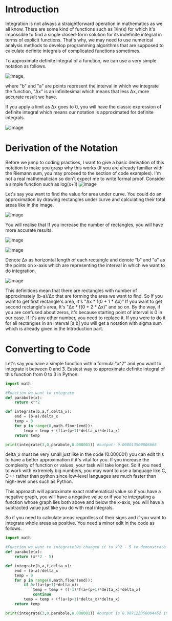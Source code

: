 # Introduction
Integration is not always a straightforward operation in mathematics as we all know. There are some kind of functions such as 1/ln(x) for which it's impossible to find a single closed-form solution for its indefinite integral in terms of explicit functions.
That's why, we may need to use numerical analysis methods to develop programming algorithms that are supposed to calculate definite integrals of complicated functions sometimes. 

To approximate definite integral of a function, we can use a very simple notation as follows.

![image](https://github.com/user-attachments/assets/6b89dc1c-1eab-4369-a7fb-608ad4d6d15b),

where "b" and "a" are points represent the interval in which we integrate the function, "Δx" is an infinitesimal which means that less Δx, more accurate result we have.

If you apply a limit as Δx goes to 0, you will have the classic expression of definite integral which means our notation is approximated for definite integrals.

![image](https://github.com/user-attachments/assets/4914d1d3-1b05-4cc3-b3ce-09aec43ebeb2)




# Derivation of the Notation
Before we jump to coding practises, I want to give a basic derivation of this notation to make you grasp why this works (If you are already familiar with the Riemann sum, you may proceed to the section of code examples).
I'm not a real mathematician so don't expect me to write formal proof.
Consider a simple function such as log(x+1)
![image](https://github.com/user-attachments/assets/04a2b13f-5f7e-4b39-8411-c944c6f46ae4)

Let's say you want to find the value for area under curve.
You could do an approximation by drawing rectangles under curve and calculating their total areas like in the image.

![image](https://github.com/user-attachments/assets/2e82b346-87a3-4c3c-804c-ff315e8ee0bc)

You will realise that If you increase the number of rectangles, you will have more accurate results.

![image](https://github.com/user-attachments/assets/4b09d889-6955-48a1-a1ae-ce8528eb0fbe)

![image](https://github.com/user-attachments/assets/c690512b-16e0-4432-85a1-22c0bb97579e)

Denote Δx as horizontal length of each rectangle and denote "b" and "a" as the points on x-axis which are representing the interval in which we want to do integration.

![image](https://github.com/user-attachments/assets/0436177e-18ca-49ea-81c0-00acc36f1539)



This definitions mean that there are rectangles with number of approximately (b-a)/Δx that are forming the area we want to find.
So If you want to get first rectangle's area, It's "Δx * f(0 + 1 * Δx)"
If you want to get second rectangle's area, It's "Δx * f(0 + 2 * Δx)" and so on. By the way, if you are confused about zeros, it's because starting point of interval is 0 in our case. If it's any other number, you need to replace it. 
If you were to do it for all rectangles in an interval [a,b] you will get a notation with sigma sum which is already given in the Introduction part.

# Converting to Code
Let's say you have a simple function with a formula "x^2" and you want to integrate it between 0 and 3.
Easiest way to approximate definite integral of this function from 0 to 3 in Python:
```python
import math

#Function we want to integrate
def parabole(x):
	return x**2

def integrate(b,a,f,delta_x):
	end = (b-a)/delta_x
	temp = 0
	for p in range(0,math.floor(end)):
		temp = temp + (f(a+(p+1)*delta_x)*delta_x)
	return temp

print(integrate(3,0,parabole,0.000001)) #output: 9.000013500006666
```
delta_x must be very small just like in the code (0.000001) you can edit this to have a better approximation if it's vital for you.
If you increase the complexity of function or values, your task will take longer. So if you need to work with extremely big numbers, you may want to use a language like C, C++ rather than python since low-level languages are much faster than high-level ones such as Python.

This approach will approximate exact mathematical value so if you have a negative graph, you will have a negative value or if you're integrating a function whose graph lies both above and below the x-axis, you will have a subtracted value just like you do with real integrals.

So if you need to calculate areas regardless of their signs and if you want to integrate whole areas as positive. You need a minor edit in the code as follows.
```python
import math

#Function we want to integrate(we changed it to x^2 - 5 to demonstrate example of functions with negative values)
def parabole(x):
	return (x**2 - 5)

def integrate(b,a,f,delta_x):
	end = (b-a)/delta_x
	temp = 0
	for p in range(0,math.floor(end)):
		if 0>f(a+(p+1)*delta_x):
			temp = temp + ((-1)*f(a+(p+1)*delta_x)*delta_x)
			continue
		temp = temp + (f(a+(p+1)*delta_x)*delta_x)
	return temp

print(integrate(3,0,parabole,0.000001)) #output is 8.907123350004452 instead of -5.999991499993089
```


